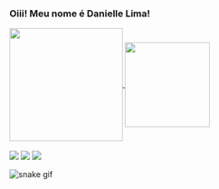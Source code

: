 ### Oiii! Meu nome é Danielle Lima! 

<div align="left center">
  <a href="https://github.com/mayumi1982">
  <img align="center", height="200px" src="https://github-readme-stats.vercel.app/api?username=mayumi1982&show_icons=true&theme=dracula&include_all_commits=true&count_private=true",  media="(prefers-color-scheme: light), (prefers-color-scheme: no-preference)"/>
  <img  align="center", height="150px" src="https://github-readme-stats.vercel.app/api/top-langs/?username=mayumi1982&layout=compact&langs_count=7&theme=dracula"/>
</div>
  
 <br> 
  
  <div align="left"> 
  <a href="https://instagram.com/danicas_mayus" target="_blank"><img src="https://img.shields.io/badge/-Instagram-%23E4405F?style=for-the-badge&logo=instagram&logoColor=white" target="_blank"></a>
  <a href = "mailto:daniellemayumitaira@gmail.com"><img src="https://img.shields.io/badge/-Gmail-%23333?style=for-the-badge&logo=gmail&logoColor=white" target="_blank"></a>
  <a href="[https://www.linkedin.com/in/rafaella-ballerini-45875016a](https://www.linkedin.com/in/lima-danielle/)" target="_blank"><img src="https://img.shields.io/badge/-LinkedIn-%230077B5?style=for-the-badge&logo=linkedin&logoColor=white" target="_blank"></a>
 
</div>

![snake gif](https://github.com/mayumi1982/mayumi1982/blob/output/github-contribution-grid-snake.svg)

